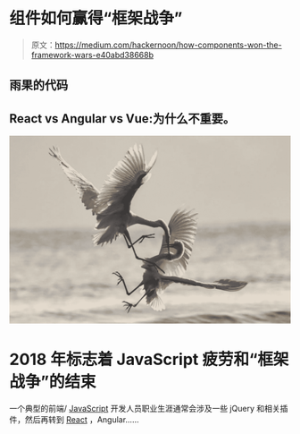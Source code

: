 # 组件如何赢得“框架战争”

> 原文：<https://medium.com/hackernoon/how-components-won-the-framework-wars-e40abd38668b>

## 雨果的代码

## React vs Angular vs Vue:为什么不重要。

![](img/2b6100df97dfe646065eb79d03f20da3.png)

# 2018 年标志着 JavaScript 疲劳和“框架战争”的结束

一个典型的前端/ [JavaScript](https://hackernoon.com/tagged/javascript) 开发人员职业生涯通常会涉及一些 jQuery 和相关插件，然后再转到 [React](https://hackernoon.com/tagged/react) ，Angular……
